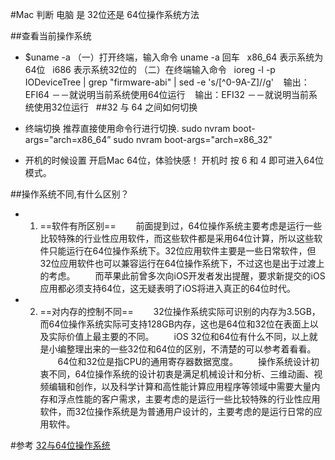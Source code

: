 #Mac 判断 电脑 是 32位还是 64位操作系统方法

##查看当前操作系统

- $uname -a 
（一）打开终端，输入命令 uname -a 回车
  x86_64 表示系统为64位
  i686 表示系统32位的
（二）在终端输入命令   ioreg -l -p IODeviceTree | grep "firmware-abi" | sed -e 's/[^0-9A-Z]//g'
   输出：EFI64 －－就说明当前系统使用64位运行
   输出：EFI32 －－就说明当前系统使用32位运行
 
##32 与 64 之间如何切换

- 终端切换
推荐直接使用命令行进行切换.
sudo nvram boot-args="arch=x86_64”
sudo nvram boot-args="arch=x86_32"

- 开机的时候设置
开启Mac 64位，体验快感！
开机时 按 6 和 4 即可进入64位模式。

##操作系统不同,有什么区别？

- 1. ==软件有所区别==
　　前面提到过，64位操作系统主要考虑是运行一些比较特殊的行业性应用软件，而这些软件都是采用64位计算，所以这些软件只能运行在64位操作系统下。32位应用软件主要是一些日常软件，但32位应用软件也可以兼容运行在64位操作系统下，不过这也是出于过渡上的考虑。
　　而苹果此前曾多次向iOS开发者发出提醒，要求新提交的iOS应用都必须支持64位，这无疑表明了iOS将进入真正的64位时代。
- 2. ==对内存的控制不同==
　　32位操作系统实际可识别的内存为3.5GB，而64位操作系统实际可支持128GB内存，这也是64位和32位在表面上以及实际价值上最主要的不同。
　　iOS 32位和64位有什么不同，以上就是小编整理出来的一些32位和64位的区别，不清楚的可以参考着看看。
　　64位和32位是指CPU的通用寄存器数据宽度。
　　操作系统设计初衷不同，64位操作系统的设计初衷是满足机械设计和分析、三维动画、视频编辑和创作，以及科学计算和高性能计算应用程序等领域中需要大量内存和浮点性能的客户需求，主要考虑的是运行一些比较特殊的行业性应用软件，而32位操作系统是为普通用户设计的，主要考虑的是运行日常的应用软件。


#参考
[32与64位操作系统](http://blog.csdn.net/k178441367/article/details/45842627 Blog) 


